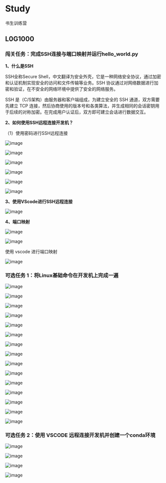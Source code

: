 # Study
书生训练营
## L0G1000
### 闯关任务：完成SSH连接与端口映射并运行hello_world.py
**1、什么是SSH**

SSH全称Secure Shell，中文翻译为安全外壳，它是一种网络安全协议，通过加密和认证机制实现安全的访问和文件传输等业务。SSH 协议通过对网络数据进行加密和验证，在不安全的网络环境中提供了安全的网络服务。

SSH 是（C/S架构）由服务器和客户端组成，为建立安全的 SSH 通道，双方需要先建立 TCP 连接，然后协商使用的版本号和各类算法，并生成相同的会话密钥用于后续的对称加密。在完成用户认证后，双方即可建立会话进行数据交互。

**2、如何使用SSH远程连接开发机？**

（1）使用密码进行SSH远程连接

![image](https://github.com/user-attachments/assets/8791256b-e5e9-47cc-a60b-57346f1527d4)

![image](https://github.com/user-attachments/assets/4d1af654-ce05-485c-a160-d9f45775a8f0)

![image](https://github.com/user-attachments/assets/1ee0f502-6bd2-41a9-b521-68581b02348d)

![image](https://github.com/user-attachments/assets/c2841e73-0acb-4159-85d7-115cca50a50b)

![image](https://github.com/user-attachments/assets/17b21d4c-8d64-4f4b-adfd-74f4b8d08c72)

![image](https://github.com/user-attachments/assets/02ed8611-4edb-4346-b7b5-52c8f4bd1c06)

**3、使用VScode进行SSH远程连接**

![image](https://github.com/user-attachments/assets/7124b3af-ee0d-4f77-aad5-b5e0e5bbdbfa)

**4、端口映射**

![image](https://github.com/user-attachments/assets/b6f2c7cc-ea23-47df-a48b-b2f8cc80f7de)

![image](https://github.com/user-attachments/assets/80f514cc-bd87-453a-9f95-ea8f5c510bfc)

使用 vscode 进行端口映射

![image](https://github.com/user-attachments/assets/420b60e9-f6a1-4d3e-93d6-6498d55aa28c)









### 可选任务 1：将Linux基础命令在开发机上完成一遍

![image](https://github.com/user-attachments/assets/5905c0ee-bda0-49d8-98be-0bf66dd793e4)

![image](https://github.com/user-attachments/assets/005258e2-9224-477d-b428-1f7901a9f9b1)

![image](https://github.com/user-attachments/assets/8d8909e7-1329-4544-bd17-d8f4a1b88d26)

![image](https://github.com/user-attachments/assets/c4f6fb47-f6d3-412a-8a1f-0e645f62aaa1)

![image](https://github.com/user-attachments/assets/243465fb-afe3-49ca-b3e7-9dda1920629c)

![image](https://github.com/user-attachments/assets/7f4bb2a9-91a6-4d4f-9bd0-8c123ff538fe)

![image](https://github.com/user-attachments/assets/8cfcd2f1-6064-47e7-a361-c0d526acefc1)

![image](https://github.com/user-attachments/assets/945abb87-ba81-4cc4-a86e-5df8b20c6069)

![image](https://github.com/user-attachments/assets/470b4e23-708d-4ab1-9423-a2b70249f0c6)

![image](https://github.com/user-attachments/assets/9480bb8b-f96e-4e7f-b915-6226510276b4)

![image](https://github.com/user-attachments/assets/91f545f0-3b18-4787-aacc-e4f5800c8dd8)

![image](https://github.com/user-attachments/assets/25142672-d0e2-40a3-ad8c-82bb899393d0)

![image](https://github.com/user-attachments/assets/9b54608c-9cca-4fca-a166-d0a0316fa1d5)

![image](https://github.com/user-attachments/assets/b24ac631-3b9f-4d8f-b9c8-832a820793a7)

![image](https://github.com/user-attachments/assets/f6cd7e22-90b8-4286-b3f0-fb63e0faa875)



### 可选任务 2：使用 VSCODE 远程连接开发机并创建一个conda环境

![image](https://github.com/user-attachments/assets/49d40301-2864-4518-b201-d7dba451ffc1)

![image](https://github.com/user-attachments/assets/1871de0b-1f20-4e87-b345-7a516c944ff4)

![image](https://github.com/user-attachments/assets/e5200762-c247-4f96-ab3c-4309e8503c65)

![image](https://github.com/user-attachments/assets/6464ac67-cb84-4d7a-abb8-f82c0d47f22b)




